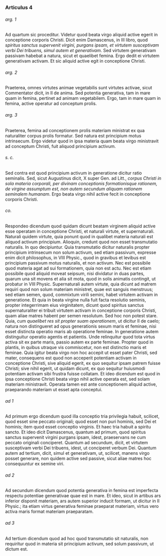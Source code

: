 ### Articulus 4

###### arg. 1
Ad quartum sic proceditur. Videtur quod beata virgo aliquid active egerit in conceptione corporis Christi. Dicit enim Damascenus, in III libro, quod *spiritus sanctus supervenit virgini, purgans ipsam, et virtutem susceptivam verbi Dei tribuens, simul autem et generativam*. Sed virtutem generativam passivam habebat a natura, sicut et quaelibet femina. Ergo dedit ei virtutem generativam activam. Et sic aliquid active egit in conceptione Christi.

###### arg. 2
Praeterea, omnes virtutes animae vegetabilis sunt virtutes activae, sicut Commentator dicit, in II de anima. Sed potentia generativa, tam in mare quam in femina, pertinet ad animam vegetabilem. Ergo, tam in mare quam in femina, active operatur ad conceptum prolis.

###### arg. 3
Praeterea, femina ad conceptionem prolis materiam ministrat ex qua naturaliter corpus prolis formatur. Sed natura est principium motus intrinsecum. Ergo videtur quod in ipsa materia quam beata virgo ministravit ad conceptum Christi, fuit aliquod principium activum.

###### s. c.
Sed contra est quod principium activum in generatione dicitur ratio seminalis. Sed, sicut Augustinus dicit, X super Gen. ad Litt., *corpus Christi in sola materia corporali, per divinam conceptionis formationisque rationem, de virgine assumptum est, non autem secundum aliquam rationem seminalem humanam*. Ergo beata virgo nihil active fecit in conceptione corporis Christi.

###### co.
Respondeo dicendum quod quidam dicunt beatam virginem aliquid active esse operatam in conceptione Christi, et naturali virtute, et supernaturali. Naturali quidem virtute, quia ponunt quod in qualibet materia naturali est aliquod activum principium. Alioquin, credunt quod non esset transmutatio naturalis. In quo decipiuntur. Quia transmutatio dicitur naturalis propter principium intrinsecum non solum activum, sed etiam passivum, expresse enim dicit philosophus, in VIII Physic., quod in gravibus et levibus est principium passivum motus naturalis, et non activum. Nec est possibile quod materia agat ad sui formationem, quia non est actu. Nec est etiam possibile quod aliquid moveat seipsum, nisi dividatur in duas partes, quarum una sit movens et alia sit mota, quod in solis animatis contingit, ut probatur in VIII Physic. Supernaturali autem virtute, quia dicunt ad matrem requiri quod non solum materiam ministret, quae est sanguis menstruus; sed etiam semen, quod, commixtum virili semini, habet virtutem activam in generatione. Et quia in beata virgine nulla fuit facta resolutio seminis, propter integerrimam eius virginitatem, dicunt quod spiritus sanctus supernaturaliter ei tribuit virtutem activam in conceptione corporis Christi, quam aliae matres habent per semen resolutum. Sed hoc non potest stare. Quia, cum *quaelibet res sit propter suam operationem*, ut dicitur II de caelo; natura non distingueret ad opus generationis sexum maris et feminae, nisi esset distincta operatio maris ab operatione feminae. In generatione autem distinguitur operatio agentis et patientis. Unde relinquitur quod tota virtus activa sit ex parte maris, passio autem ex parte feminae. Propter quod in plantis, in quibus utraque vis commiscetur, non est distinctio maris et feminae. Quia igitur beata virgo non hoc accepit ut esset pater Christi, sed mater, consequens est quod non acceperit potentiam activam in conceptione Christi, sive aliquid egerit, ex quo sequitur ipsam patrem fuisse Christi; sive nihil egerit, ut quidam dicunt, ex quo sequitur huiusmodi potentiam activam sibi frustra fuisse collatam. Et ideo dicendum est quod in ipsa conceptione Christi beata virgo nihil active operata est, sed solam materiam ministravit. Operata tamen est ante conceptionem aliquid active, praeparando materiam ut esset apta conceptui.

###### ad 1
Ad primum ergo dicendum quod illa conceptio tria privilegia habuit, scilicet, quod esset sine peccato originali; quod esset non puri hominis, sed Dei et hominis; item quod esset conceptio virginis. Et haec tria habuit a spiritu sancto. Et ideo dicit Damascenus, quantum ad primum, quod spiritus sanctus supervenit virgini purgans ipsam, idest, praeservans ne cum peccato originali conciperet. Quantum ad secundum, dicit, et virtutem susceptivam verbi Dei tribuens, idest, ut conciperet verbum Dei. Quantum autem ad tertium, dicit, simul et generativam, ut, scilicet, manens virgo posset generare, non quidem active sed passive, sicut aliae matres hoc consequuntur ex semine viri.

###### ad 2
Ad secundum dicendum quod potentia generativa in femina est imperfecta respectu potentiae generativae quae est in mare. Et ideo, sicut in artibus ars inferior disponit materiam, ars autem superior inducit formam, ut dicitur in II Physic.; ita etiam virtus generativa feminae praeparat materiam, virtus vero activa maris format materiam praeparatam.

###### ad 3
Ad tertium dicendum quod ad hoc quod transmutatio sit naturalis, non requiritur quod in materia sit principium activum, sed solum passivum, ut dictum est.

